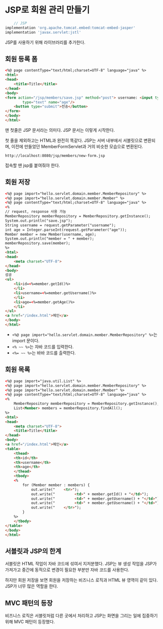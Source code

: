 # JSP로 회원 관리 만들기

```groovy
    // JSP
implementation 'org.apache.tomcat.embed:tomcat-embed-jasper'
implementation 'javax.servlet:jstl'
```

JSP를 사용하기 위해 라이브러리를 추가한다.

## 회원 등록 폼

```html
<%@ page contentType="text/html;charset=UTF-8" language="java" %>
<html>
<head>
    <title>Title</title>
</head>
<body>
<form action="/jsp/members/save.jsp" method="post"> username: <input type="text" name="username"/> age: <input
        type="text" name="age"/>
    <button type="submit">전송</button>
</form>
</body>
</html>
```

맨 첫줄은 JSP 문서라는 의미다. JSP 문서는 이렇게 시작한다.

첫 줄을 제외하고는 HTML과 완전히 똑같다. JSP는 서버 내부에서 서블릿으로 변환되며, 이전에 만들었던 MemberFormServlet과 거의 비슷한 모습으로 변환된다.

```text
http://localhost:8080/jsp/members/new-form.jsp
```

접속할 땐 jsp를 붙여줘야 한다.

## 회원 저장

```html
<%@ page import="hello.servlet.domain.member.MemberRepository" %>
<%@ page import="hello.servlet.domain.member.Member" %>
<%@ page contentType="text/html;charset=UTF-8" language="java" %>
<%
// request, response 사용 가능
MemberRepository memberRepository = MemberRepository.getInstance();
System.out.println("save.jsp");
String username = request.getParameter("username");
int age = Integer.parseInt(request.getParameter("age"));
Member member = new Member(username, age);
System.out.println("member = " + member);
memberRepository.save(member);
%>
<html>
<head>
    <meta charset="UTF-8">
</head>
<body>
성공
<ul>
    <li>id=<%=member.getId()%>
    </li>
    <li>username=<%=member.getUsername()%>
    </li>
    <li>age=<%=member.getAge()%>
    </li>
</ul>
<a href="/index.html">메인</a>
</body>
</html>
```

- `<%@ page import="hello.servlet.domain.member.MemberRepository" %>`는 import 문이다. 
- `<% ~~ %>`는 자바 코드를 입력한다.
- `<%= ~~ %>`는 바바 코드를 출력한다.

## 회원 목록

```html
<%@ page import="java.util.List" %>
<%@ page import="hello.servlet.domain.member.MemberRepository" %>
<%@ page import="hello.servlet.domain.member.Member" %>
<%@ page contentType="text/html;charset=UTF-8" language="java" %>
<%
    MemberRepository memberRepository = MemberRepository.getInstance();
    List<Member> members = memberRepository.findAll();
%>
<html>
<head>
    <meta charset="UTF-8">
    <title>Title</title>
</head>
<body>
<a href="/index.html">메인</a>
<table>
    <thead>
    <th>id</th>
    <th>username</th>
    <th>age</th>
    </thead>
    <tbody>
    <%
        for (Member member : members) {
            out.write("    <tr>");
            out.write("         <td>" + member.getId() + "</td>");
            out.write("         <td>" + member.getUsername() + "</td>");
            out.write("         <td>" + member.getUsername() + "</td>");
            out.write("    </tr>");
        }
    %>
    </tbody>
</table>
</body>
</html>
```

## 서블릿과 JSP의 한계

서블릿은 HTML 작업이 자바 코드에 섞여서 지저분했다. JSP는 뷰 생성 작업을 JSP가 가져가고 중간에 동적으로 변경이 필요한 부분만 자바 코드를 사용한다.

하지만 회원 저장을 보면 회원을 저장하는 비즈니스 로직과 HTML 뷰 영역이 같이 있다. JSP가 너무 많은 역할을 한다.

## MVC 패턴의 등장

비즈니스 로직은 서블릿처럼 다른 곳에서 처리하고 JSP는 화면을 그리는 일에 집중하기 위해 MVC 패턴이 등장했다.